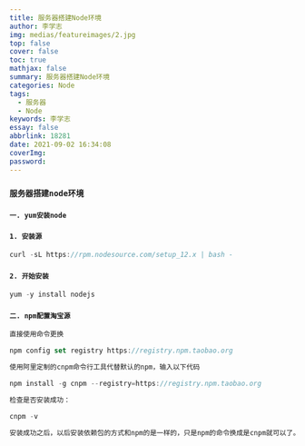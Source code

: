```yaml
---
title: 服务器搭建Node环境
author: 李学志
img: medias/featureimages/2.jpg
top: false
cover: false
toc: true
mathjax: false
summary: 服务器搭建Node环境
categories: Node
tags:
  - 服务器
  - Node
keywords: 李学志
essay: false
abbrlink: 18281
date: 2021-09-02 16:34:08
coverImg:
password:
---
```


### `服务器搭建node环境`

#### `一. yum安装node`

#### `1. 安装源`

```js
curl -sL https://rpm.nodesource.com/setup_12.x | bash -
```

#### `2. 开始安装`

```js
yum -y install nodejs
```

#### `二. npm配置淘宝源`

```js
直接使用命令更换

npm config set registry https://registry.npm.taobao.org

使用阿里定制的cnpm命令行工具代替默认的npm，输入以下代码

npm install -g cnpm --registry=https://registry.npm.taobao.org

检查是否安装成功：

cnpm -v

安装成功之后，以后安装依赖包的方式和npm的是一样的，只是npm的命令换成是cnpm就可以了。
```
